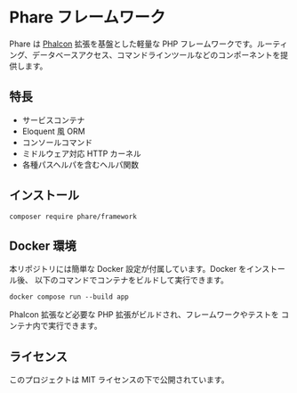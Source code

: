 # Phare フレームワーク

Phare は [Phalcon](https://phalcon.io/) 拡張を基盤とした軽量な PHP フレームワークです。ルーティング、データベースアクセス、コマンドラインツールなどのコンポーネントを提供します。

## 特長

- サービスコンテナ
- Eloquent 風 ORM
- コンソールコマンド
- ミドルウェア対応 HTTP カーネル
- 各種パスヘルパを含むヘルパ関数

## インストール

```
composer require phare/framework
```

## Docker 環境

本リポジトリには簡単な Docker 設定が付属しています。Docker をインストール後、
以下のコマンドでコンテナをビルドして実行できます。

```
docker compose run --build app
```

Phalcon 拡張など必要な PHP 拡張がビルドされ、フレームワークやテストを
コンテナ内で実行できます。

## ライセンス

このプロジェクトは MIT ライセンスの下で公開されています。
